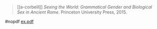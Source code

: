 > [[a-corbeill]] *Sexing the World: Grammatical Gender and Biological Sex in Ancient Rome*. Princeton University Press, 2015.

#nopdf
[ex.pdf](a-corbeill2015-ex.pdf)